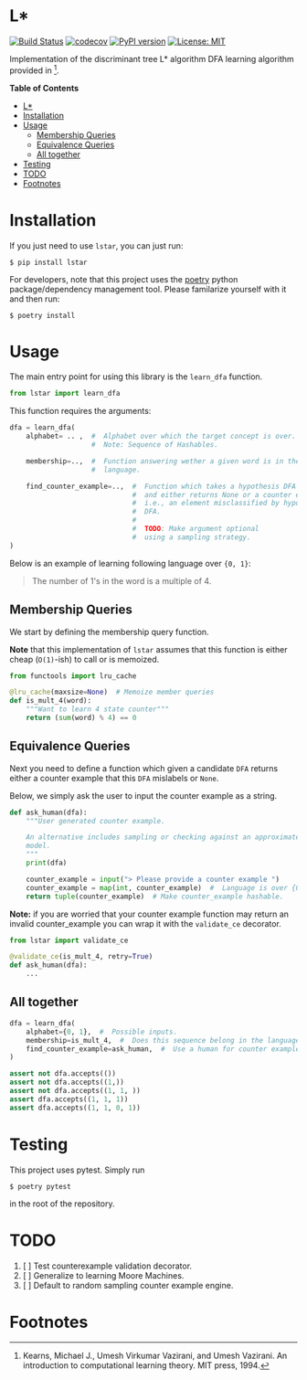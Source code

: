 # L*

[![Build Status](https://travis-ci.com/mvcisback/lstar.svg?branch=master)](https://travis-ci.com/mvcisback/lstar)
[![codecov](https://codecov.io/gh/mvcisback/DiscreteSignals/branch/master/graph/badge.svg)](https://codecov.io/gh/mvcisback/lstar)
[![PyPI version](https://badge.fury.io/py/lstar.svg)](https://badge.fury.io/py/lstar)
[![License: MIT](https://img.shields.io/badge/License-MIT-yellow.svg)](https://opensource.org/licenses/MIT)

Implementation of the discriminant tree L* algorithm DFA learning algorithm
provided in [^1].


<!-- markdown-toc start - Don't edit this section. Run M-x markdown-toc-generate-toc again -->
**Table of Contents**

- [L*](#l)
- [Installation](#installation)
- [Usage](#usage)
    - [Membership Queries](#membership-queries)
    - [Equivalence Queries](#equivalence-queries)
    - [All together](#all-together)
- [Testing](#testing)
- [TODO](#todo)
- [Footnotes](#footnotes)

<!-- markdown-toc end -->



# Installation

If you just need to use `lstar`, you can just run:

`$ pip install lstar`

For developers, note that this project uses the
[poetry](https://poetry.eustace.io/) python package/dependency
management tool. Please familarize yourself with it and then
run:

`$ poetry install`

# Usage

The main entry point for using this library is the `learn_dfa`
function.

```python
from lstar import learn_dfa
```

This function requires the arguments:
```python
dfa = learn_dfa(
    alphabet= .. ,  #  Alphabet over which the target concept is over.
                    #  Note: Sequence of Hashables.

    membership=..,  #  Function answering wether a given word is in the target
                    #  language.

    find_counter_example=..,  #  Function which takes a hypothesis DFA
                              #  and either returns None or a counter example,
                              #  i.e., an element misclassified by hypothesis
                              #  DFA.
                              #
                              #  TODO: Make argument optional
                              #  using a sampling strategy.
)
```

Below is an example of learning following language over `{0, 1}`:


> The number of 1's in the word is a multiple of 4.


## Membership Queries

We start by defining the membership query function. 

**Note** that this implementation of `lstar` assumes that this
function is either cheap (`O(1)`-ish) to call or is memoized.


```python
from functools import lru_cache

@lru_cache(maxsize=None)  # Memoize member queries 
def is_mult_4(word):
    """Want to learn 4 state counter"""
    return (sum(word) % 4) == 0
```

## Equivalence Queries

Next you need to define a function which given a candidate `DFA`
returns either a counter example that this `DFA` mislabels or `None`.

Below, we simply ask the user to input the counter example as a string.

```python
def ask_human(dfa):
    """User generated counter example.

    An alternative includes sampling or checking against an approximate
    model.
    """
    print(dfa)

    counter_example = input("> Please provide a counter example ")
    counter_example = map(int, counter_example)  #  Language is over {0, 1}.
    return tuple(counter_example)  # Make counter_example hashable.
```

**Note:** if you are worried that your counter example function may
return an invalid counter_example you can wrap it with the
`validate_ce` decorator.

```python
from lstar import validate_ce

@validate_ce(is_mult_4, retry=True)
def ask_human(dfa):
    ...
```

## All together

```python
dfa = learn_dfa(
    alphabet={0, 1},  #  Possible inputs.
    membership=is_mult_4,  #  Does this sequence belong in the language.
    find_counter_example=ask_human,  #  Use a human for counter examples.
)

assert not dfa.accepts(())
assert not dfa.accepts((1,))
assert not dfa.accepts((1, 1, ))
assert dfa.accepts((1, 1, 1))
assert dfa.accepts((1, 1, 0, 1))
```


# Testing

This project uses pytest. Simply run

`$ poetry pytest`

in the root of the repository.

# TODO

1. [ ] Test counterexample validation decorator.
1. [ ] Generalize to learning Moore Machines.
1. [ ] Default to random sampling counter example engine.


# Footnotes

[^1]: Kearns, Michael J., Umesh Virkumar Vazirani, and Umesh Vazirani. An introduction to computational learning theory. MIT press, 1994.

